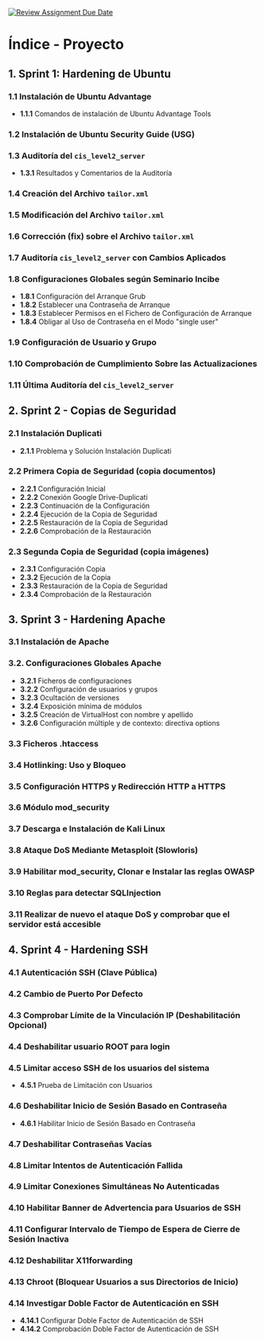 [![Review Assignment Due Date](https://classroom.github.com/assets/deadline-readme-button-22041afd0340ce965d47ae6ef1cefeee28c7c493a6346c4f15d667ab976d596c.svg)](https://classroom.github.com/a/A04QAW6X)

# Índice - Proyecto

## 1. Sprint 1: Hardening de Ubuntu
### 1.1 Instalación de Ubuntu Advantage
- **1.1.1** Comandos de instalación de Ubuntu Advantage Tools

### 1.2 Instalación de Ubuntu Security Guide (USG)

### 1.3 Auditoría del `cis_level2_server`
- **1.3.1** Resultados y Comentarios de la Auditoría

### 1.4 Creación del Archivo `tailor.xml`

### 1.5 Modificación del Archivo `tailor.xml`

### 1.6 Corrección (fix) sobre el Archivo `tailor.xml`

### 1.7 Auditoría `cis_level2_server` con Cambios Aplicados

### 1.8 Configuraciones Globales según Seminario Incibe
- **1.8.1** Configuración del Arranque Grub
- **1.8.2** Establecer una Contraseña de Arranque
- **1.8.3** Establecer Permisos en el Fichero de Configuración de Arranque
- **1.8.4** Obligar al Uso de Contraseña en el Modo "single user"

### 1.9 Configuración de Usuario y Grupo

### 1.10 Comprobación de Cumplimiento Sobre las Actualizaciones

### 1.11 Última Auditoría del `cis_level2_server`

## 2. Sprint 2 - Copias de Seguridad
### 2.1 Instalación Duplicati
- **2.1.1** Problema y Solución Instalación Duplicati

### 2.2 Primera Copia de Seguridad (copia documentos)
- **2.2.1** Configuración Inicial
- **2.2.2** Conexión Google Drive-Duplicati
- **2.2.3** Continuación de la Configuración
- **2.2.4** Ejecución de la Copia de Seguridad
- **2.2.5** Restauración de la Copia de Seguridad
- **2.2.6** Comprobación de la Restauración

### 2.3 Segunda Copia de Seguridad (copia imágenes)
- **2.3.1** Configuración Copia
- **2.3.2** Ejecución de la Copia
- **2.3.3** Restauración de la Copia de Seguridad
- **2.3.4** Comprobación de la Restauración

## 3. Sprint 3 - Hardening Apache
### 3.1 Instalación de Apache

### 3.2. Configuraciones Globales Apache
- **3.2.1** Ficheros de configuraciones
- **3.2.2** Configuración de usuarios y grupos
- **3.2.3** Ocultación de versiones
- **3.2.4** Exposición mínima de módulos
- **3.2.5** Creación de VirtualHost con nombre y apellido
- **3.2.6** Configuración múltiple y de contexto: directiva options

### 3.3 Ficheros .htaccess

### 3.4 Hotlinking: Uso y Bloqueo

### 3.5 Configuración HTTPS y Redirección HTTP a HTTPS

### 3.6 Módulo mod_security

### 3.7 Descarga e Instalación de Kali Linux

### 3.8 Ataque DoS Mediante Metasploit (Slowloris)

### 3.9 Habilitar mod_security, Clonar e Instalar las reglas OWASP

### 3.10 Reglas para detectar SQLInjection

### 3.11 Realizar de nuevo el ataque DoS y comprobar que el servidor está accesible

## 4. Sprint 4 - Hardening SSH
### 4.1 Autenticación SSH (Clave Pública)

### 4.2 Cambio de Puerto Por Defecto

### 4.3 Comprobar Límite de la Vinculación IP (Deshabilitación Opcional)

### 4.4 Deshabilitar usuario ROOT para login

### 4.5 Limitar acceso SSH de los usuarios del sistema
- **4.5.1** Prueba de Limitación con Usuarios

### 4.6 Deshabilitar Inicio de Sesión Basado en Contraseña
- **4.6.1** Habilitar Inicio de Sesión Basado en Contraseña

### 4.7 Deshabilitar Contraseñas Vacías

### 4.8 Limitar Intentos de Autenticación Fallida

### 4.9 Limitar Conexiones Simultáneas No Autenticadas

### 4.10 Habilitar Banner de Advertencia para Usuarios de SSH

### 4.11 Configurar Intervalo de Tiempo de Espera de Cierre de Sesión Inactiva

### 4.12 Deshabilitar X11forwarding

### 4.13 Chroot (Bloquear Usuarios a sus Directorios de Inicio)

### 4.14 Investigar Doble Factor de Autenticación en SSH
- **4.14.1** Configurar Doble Factor de Autenticación de SSH
- **4.14.2** Comprobación Doble Factor de Autenticación de SSH
